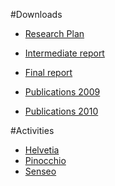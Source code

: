 #Downloads


- [Research Plan](%assets_url%/download/projectreports/snf08-part2.pdf)
- [Intermediate report](%assets_url%/download/projectreports/snf08-intermediate.pdf)
- [Final report](%assets_url%/download/projectreports/snf08-final.pdf)



- [Publications 2009](%assets_url%/scgbib/?query=snf09&filter=Year)
- [Publications 2010](%assets_url%/scgbib/?query=snf10&filter=Year)

#Activities

- [Helvetia](%base_url%/research/helvetia)
- [Pinocchio](%base_url%/research/pinocchio)
- [Senseo](%base_url%/research/senseo)
